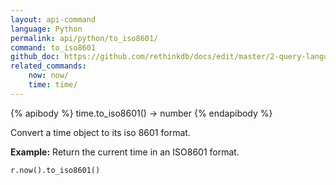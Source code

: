 ```yaml
---
layout: api-command 
language: Python
permalink: api/python/to_iso8601/
command: to_iso8601 
github_doc: https://github.com/rethinkdb/docs/edit/master/2-query-language/api/python/dates-and-times/to_iso8601.md
related_commands:
    now: now/
    time: time/
---
```


{% apibody %}
time.to_iso8601() → number
{% endapibody %}

Convert a time object to its iso 8601 format.

__Example:__ Return the current time in an ISO8601 format.

```py
r.now().to_iso8601()
```


